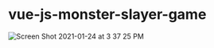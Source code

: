 # vue-js-monster-slayer-game
![Screen Shot 2021-01-24 at 3 37 25 PM](https://user-images.githubusercontent.com/77213112/105646119-4eae1b00-5e5b-11eb-9492-a05833fe891b.png)
